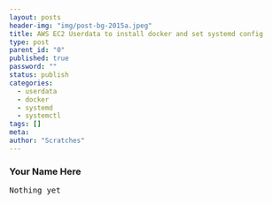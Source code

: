 ```yaml
---
layout: posts
header-img: "img/post-bg-2015a.jpeg"
title: AWS EC2 Userdata to install docker and set systemd config
type: post
parent_id: "0"
published: true
password: ""
status: publish
categories:
  - userdata
  - docker
  - systemd
  - systemctl
tags: []
meta:
author: "Scratches"
---
```


### Your Name Here

<pre>
Nothing yet
</pre>
